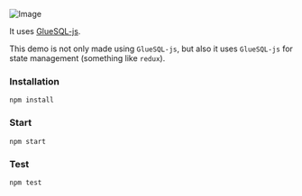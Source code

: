 ![Image](https://user-images.githubusercontent.com/2025065/91306859-222c9f00-e7e8-11ea-824f-7057762d3ee0.png)

It uses [GlueSQL-js](https://github.com/gluesql/gluesql-js).

This demo is not only made using `GlueSQL-js`, but also it uses `GlueSQL-js` for state management (something like `redux`).

### Installation
```
npm install
```
### Start
```
npm start
```

### Test
```
npm test
```
